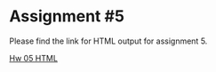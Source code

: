# Assignment #5
Please find the link for HTML output for assignment 5. 

[Hw 05 HTML](https://STAT545-UBC-hw-2019-20/stat545-hw-yeeun-grace/blob/master/hw05/hw005.html)
